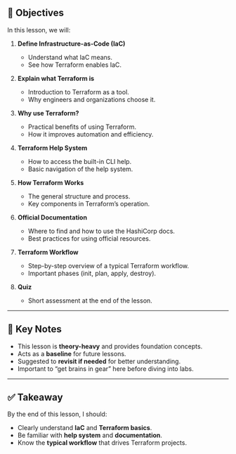 ## 🎯 Objectives  

In this lesson, we will:  

1. **Define Infrastructure-as-Code (IaC)**  
   - Understand what IaC means.  
   - See how Terraform enables IaC.  

2. **Explain what Terraform is**  
   - Introduction to Terraform as a tool.  
   - Why engineers and organizations choose it.  

3. **Why use Terraform?**  
   - Practical benefits of using Terraform.  
   - How it improves automation and efficiency.  

4. **Terraform Help System**  
   - How to access the built-in CLI help.  
   - Basic navigation of the help system.  

5. **How Terraform Works**  
   - The general structure and process.  
   - Key components in Terraform’s operation.  

6. **Official Documentation**  
   - Where to find and how to use the HashiCorp docs.  
   - Best practices for using official resources.  

7. **Terraform Workflow**  
   - Step-by-step overview of a typical Terraform workflow.  
   - Important phases (init, plan, apply, destroy).  

8. **Quiz**  
   - Short assessment at the end of the lesson.  

---

## 🧠 Key Notes  

- This lesson is **theory-heavy** and provides foundation concepts.  
- Acts as a **baseline** for future lessons.  
- Suggested to **revisit if needed** for better understanding.  
- Important to “get brains in gear” here before diving into labs.  

---

## ✅ Takeaway  

By the end of this lesson, I should:  
- Clearly understand **IaC** and **Terraform basics**.  
- Be familiar with **help system** and **documentation**.  
- Know the **typical workflow** that drives Terraform projects.

